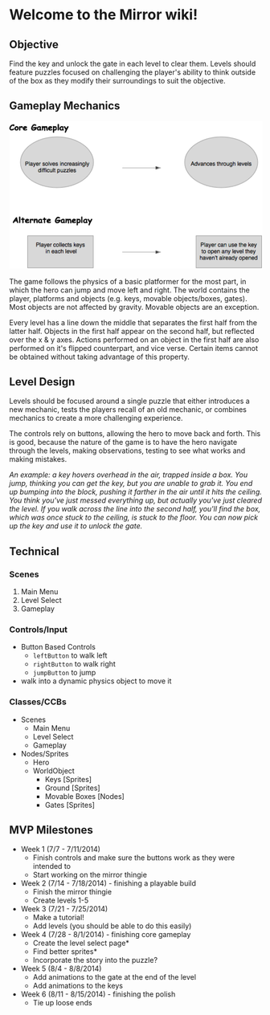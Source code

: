 # Welcome to the Mirror wiki!

## Objective
Find the key and unlock the gate in each level to clear them. Levels should feature puzzles focused on challenging the player's ability to think outside of the box as they modify their surroundings to suit the objective.

## Gameplay Mechanics

![Gameplay Loop Diagram](https://github.com/oliviaiscool/Mirror/blob/master/Notes/gameplayloops.png)

The game follows the physics of a basic platformer for the most part, in which the hero can jump and move left and right. The world contains the player, platforms and objects (e.g. keys, movable objects/boxes, gates). Most objects are not affected by gravity. Movable objects are an exception.

Every level has a line down the middle that separates the first half from the latter half. Objects in the first half appear on the second half, but reflected over the x & y axes. Actions performed on an object in the first half are also performed on it's flipped counterpart, and vice verse. Certain items cannot be obtained without taking advantage of this property.

## Level Design

Levels should be focused around a single puzzle that either introduces a new mechanic, tests the players recall of an old mechanic, or combines mechanics to create a more challenging experience.

The controls rely on buttons, allowing the hero to move back and forth. This is good, because the nature of the game is to have the hero navigate through the levels, making observations, testing to see what works and making mistakes.

_An example: a key hovers overhead in the air, trapped inside a box. You jump, thinking you can get the key, but you are unable to grab it. You end up bumping into the block, pushing it farther in the air until it hits the ceiling. You think you've just messed everything up, but actually you've just cleared the level. If you walk across the line into the second half, you'll find the box, which was once stuck to the ceiling, is stuck to the floor. You can now pick up the key and use it to unlock the gate._

## Technical

### Scenes
1. Main Menu
2. Level Select
3. Gameplay

### Controls/Input
* Button Based Controls
     * `leftButton` to walk left
     * `rightButton` to walk right
     * `jumpButton` to jump
* walk into a dynamic physics object to move it

### Classes/CCBs
* Scenes
    * Main Menu
    * Level Select
    * Gameplay
* Nodes/Sprites
    * Hero
    * WorldObject
        * Keys [Sprites]
        * Ground [Sprites]
        * Movable Boxes [Nodes]
        * Gates [Sprites]

## MVP Milestones
* Week 1 (7/7 - 7/11/2014)
  * Finish controls and make sure the buttons work as they were intended to
  * Start working on the mirror thingie
* Week 2 (7/14 - 7/18/2014) - finishing a playable build
  * Finish the mirror thingie
  * Create levels 1-5
* Week 3 (7/21 - 7/25/2014)
  * Make a tutorial!
  * Add levels (you should be able to do this easily)
* Week 4 (7/28 - 8/1/2014) - finishing core gameplay
  * Create the level select page*
  * Find better sprites*
  * Incorporate the story into the puzzle?
* Week 5 (8/4 - 8/8/2014)
  * Add animations to the gate at the end of the level
  * Add animations to the keys
* Week 6 (8/11 - 8/15/2014) - finishing the polish
  * Tie up loose ends
